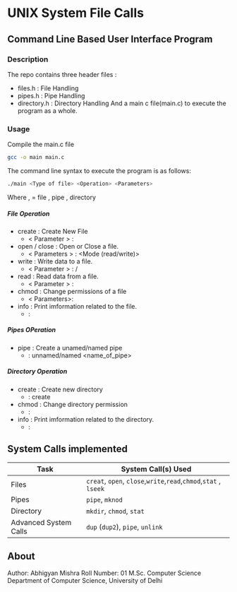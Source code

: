 # UNIX System File Calls
## Command Line Based User Interface Program
### Description
The repo contains three header files :
- files.h : File Handling
- pipes.h : Pipe Handling 
- directory.h : Directory Handling
And a main c file(main.c) to execute the program as a whole.
### Usage
Compile the main.c file
```sh
gcc -o main main.c
```
The command line syntax to execute the program is as follows:
```sh
./main <Type of file> <Operation> <Parameters>
```
Where , 
<Type of file> = file , pipe , directory
#### <Operation>
##### File Operation
- create : Create New File 
    - < Parameter > : <File Name> <Permissions>
- open / close : Open or Close a file.
    - < Parameters > : <File Name> <Mode (read/write)>
- write : Write data to a file.
    - < Parameter > : <File Name> <Index of Starting> <Size> / <Content>
- read : Read data from a file.
    - < Parameter > : <File Name> <Index of Starting> <Size>
- chmod : Change permissions of a file
    - < Parameters>: <file name> <New Permissions>
- info : Print imformation related to the file.
    - <parameter>: <file name>
##### Pipes OPeration
- pipe : Create a unamed/named pipe
    - <parameter> : unnamed/named <name_of_pipe>
##### Directory Operation
- create : Create new directory
    - <parameter> : create <File name> <Permission>
- chmod : Change directory permission
    - <parametr> : <file name> <New Permission>
- info : Print imformation related to the directory.
    - <parameter>: <file name>
## System Calls implemented 
| Task | System Call(s) Used |
|---|---|
| Files | `creat`, `open`, `close`,`write`,`read`,`chmod`,`stat` , `lseek` |
|Pipes| `pipe`, `mknod` |
| Directory | `mkdir`, `chmod`, `stat` |
| Advanced System Calls | `dup` (`dup2`), `pipe`, `unlink` |

## About
Author: Abhigyan Mishra
Roll Number: 01
M.Sc. Computer Science
Department of Computer Science, University of Delhi

